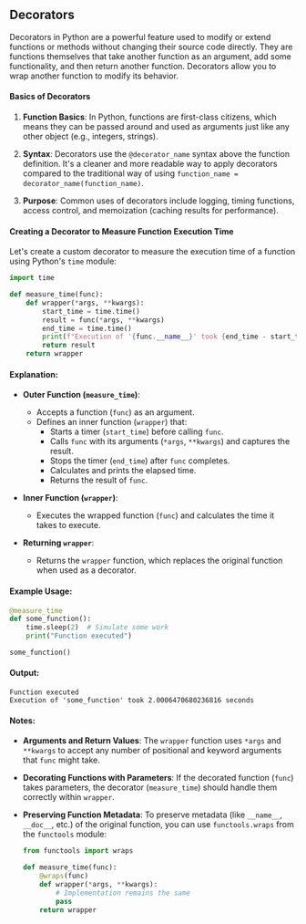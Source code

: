 ## Decorators

Decorators in Python are a powerful feature used to modify or extend functions or methods without changing their source code directly. They are functions themselves that take another function as an argument, add some functionality, and then return another function. Decorators allow you to wrap another function to modify its behavior.

#### Basics of Decorators

1. **Function Basics**: In Python, functions are first-class citizens, which means they can be passed around and used as arguments just like any other object (e.g., integers, strings).

2. **Syntax**: Decorators use the `@decorator_name` syntax above the function definition. It's a cleaner and more readable way to apply decorators compared to the traditional way of using `function_name = decorator_name(function_name)`.

3. **Purpose**: Common uses of decorators include logging, timing functions, access control, and memoization (caching results for performance).

#### Creating a Decorator to Measure Function Execution Time

Let's create a custom decorator to measure the execution time of a function using Python's `time` module:

```python
import time

def measure_time(func):
    def wrapper(*args, **kwargs):
        start_time = time.time()
        result = func(*args, **kwargs)
        end_time = time.time()
        print(f"Execution of '{func.__name__}' took {end_time - start_time} seconds")
        return result
    return wrapper
```

#### Explanation:

- **Outer Function (`measure_time`)**:

  - Accepts a function (`func`) as an argument.
  - Defines an inner function (`wrapper`) that:
    - Starts a timer (`start_time`) before calling `func`.
    - Calls `func` with its arguments (`*args`, `**kwargs`) and captures the result.
    - Stops the timer (`end_time`) after `func` completes.
    - Calculates and prints the elapsed time.
    - Returns the result of `func`.

- **Inner Function (`wrapper`)**:

  - Executes the wrapped function (`func`) and calculates the time it takes to execute.

- **Returning `wrapper`**:
  - Returns the `wrapper` function, which replaces the original function when used as a decorator.

#### Example Usage:

```python
@measure_time
def some_function():
    time.sleep(2)  # Simulate some work
    print("Function executed")

some_function()
```

#### Output:

```
Function executed
Execution of 'some_function' took 2.0006470680236816 seconds
```

#### Notes:

- **Arguments and Return Values**: The `wrapper` function uses `*args` and `**kwargs` to accept any number of positional and keyword arguments that `func` might take.
- **Decorating Functions with Parameters**: If the decorated function (`func`) takes parameters, the decorator (`measure_time`) should handle them correctly within `wrapper`.

- **Preserving Function Metadata**: To preserve metadata (like `__name__`, `__doc__`, etc.) of the original function, you can use `functools.wraps` from the `functools` module:

  ```python
  from functools import wraps

  def measure_time(func):
      @wraps(func)
      def wrapper(*args, **kwargs):
          # Implementation remains the same
          pass
      return wrapper
  ```
